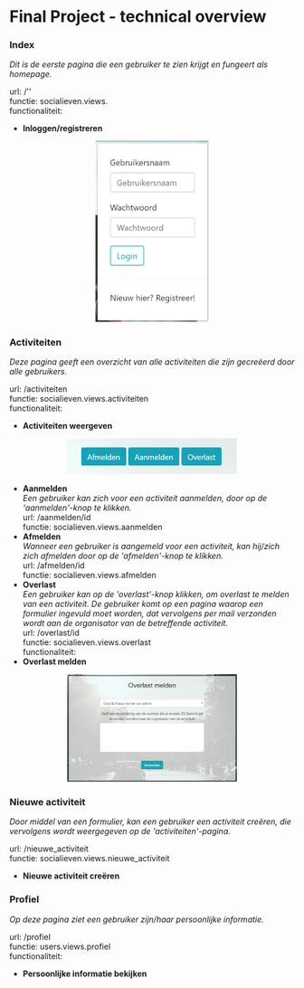 # Final Project - technical overview

### Index
*Dit is de eerste pagina die een gebruiker te zien krijgt en fungeert als homepage.*

url: /''<br>
functie: socialieven.views.<br>
functionaliteit:<br>
* **Inloggen/registreren**<br>
<p align="center">
    <img src="doc/index_login_final.png" alt="Index pagina" width="200"/>
</p>

### Activiteiten<br>
*Deze pagina geeft een overzicht van alle activiteiten die zijn gecreëerd door alle gebruikers.*

url: /activiteiten<br>
functie: socialieven.views.activiteiten<br>
functionaliteit:<br>
* **Activiteiten weergeven**<br>
<p align="center">
    <img src="doc/activiteiten_functionaliteit_final.png" alt="Index pagina" width="300"/>
</p>

* **Aanmelden**<br>
*Een gebruiker kan zich voor een activiteit aanmelden, door op de 'aanmelden'-knop te klikken.*<br>
url: /aanmelden/id<br>
functie: socialieven.views.aanmelden<br>
* **Afmelden**<br>
*Wanneer een gebruiker is aangemeld voor een activiteit, kan hij/zich zich afmelden door op de 'afmelden'-knop te klikken.*<br>
url: /afmelden/id<br>
functie: socialieven.views.afmelden<br>
* **Overlast**<br>
*Een gebruiker kan op de 'overlast'-knop klikken, om overlast te melden van een activiteit. De gebruiker komt op een pagina waarop een formulier ingevuld moet worden, dat vervolgens per mail verzonden wordt aan de organisator van de betreffende activiteit.*<br>
url: /overlast/id<br>
functie: socialieven.views.overlast<br>
functionaliteit:<br>
* **Overlast melden**<br>
<p align="center">
    <img src="doc/overlast_functionaliteit_final.png" alt="Index pagina" width="300"/>
</p>

### Nieuwe activiteit<br>
*Door middel van een formulier, kan een gebruiker een activiteit creëren, die vervolgens wordt weergegeven op de 'activiteiten'-pagina.*

url: /nieuwe_activiteit<br>
functie: socialieven.views.nieuwe_activiteit<br>
* **Nieuwe activiteit creëren**<br>

### Profiel<br>
*Op deze pagina ziet een gebruiker zijn/haar persoonlijke informatie.*

url: /profiel<br>
functie: users.views.profiel<br>
functionaliteit:<br>
* **Persoonlijke informatie bekijken**<br>